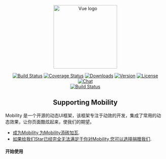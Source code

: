 <p align="center"><a href="itnewdata.com" target="_blank" rel="noopener noreferrer"><img width="200" src="https://itnewdata.com:12002/api/file/response/cb84f93117254abecf91a88124fa64ad" alt="Vue logo"></a></p>

<p align="center">
    <a href="https://circleci.com/gh/vuejs/vue/tree/dev"><img src="https://img.shields.io/circleci/project/github/vuejs/vue/dev.svg" alt="Build Status"></a>
    <a href="https://codecov.io/github/vuejs/vue?branch=dev"><img src="https://img.shields.io/codecov/c/github/vuejs/vue/dev.svg" alt="Coverage Status"></a>
    <a href="https://npmcharts.com/compare/vue?minimal=true"><img src="https://img.shields.io/npm/dm/vue.svg" alt="Downloads"></a>
    <a href="https://www.npmjs.com/package/vue"><img src="https://img.shields.io/npm/v/vue.svg" alt="Version"></a>
    <a href="https://www.npmjs.com/package/vue"><img src="https://img.shields.io/npm/l/vue.svg" alt="License"></a>
    <a href="https://chat.vuejs.org/"><img src="https://img.shields.io/badge/chat-on%20discord-7289da.svg" alt="Chat"></a>
    <br>
    <a href="https://app.saucelabs.com/builds/50f8372d79f743a3b25fb6ca4851ca4c"><img src="https://app.saucelabs.com/buildstatus/vuejs" alt="Build Status"></a>
</p>

<h2 align="center">Supporting Mobility</h2>

Mobility 是一个开源的动态UI框架，该框架专注于动效的开发，集成了常用的动态效果，让你页面酷炫起来，使我们的期望。
- [成为Mobility,为Mobility添砖加瓦](https://www.patreon.com/evanyou).
- [如果给我们Star已经完全无法满足于你对Mobility,您可以选择捐赠我们](https://opencollective.com/vuejs).

#### 开始使用

